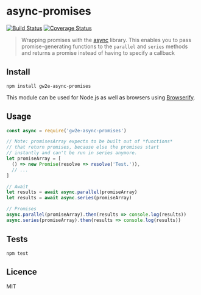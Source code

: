 # async-promises

[![Build Status](https://img.shields.io/travis/gw2efficiency/async-promises.svg?style=flat-square)](https://travis-ci.org/gw2efficiency/async-promises)
[![Coverage Status](https://img.shields.io/codecov/c/github/gw2efficiency/async-promises/master.svg?style=flat-square)](https://codecov.io/github/gw2efficiency/async-promises)

> Wrapping promises with the [async](https://github.com/caolan/async) library. This enables you to
> pass promise-generating functions to the `parallel` and `series` methods and returns a promise instead of having to specify a callback

## Install

```
npm install gw2e-async-promises
```

This module can be used for Node.js as well as browsers using [Browserify](https://github.com/substack/browserify-handbook#how-node_modules-works).

## Usage

```js
const async = require('gw2e-async-promises')

// Note: promisesArray expects to be built out of *functions*
// that return promises, because else the promises start 
// instantly and can't be run in series anymore.
let promiseArray = [
  () => new Promise(resolve => resolve('Test.')),
  // ...
]

// Await
let results = await async.parallel(promiseArray)
let results = await async.series(promiseArray)

// Promises
async.parallel(promiseArray).then(results => console.log(results))
async.series(promiseArray).then(results => console.log(results))
```

## Tests

```
npm test
```

## Licence

MIT

